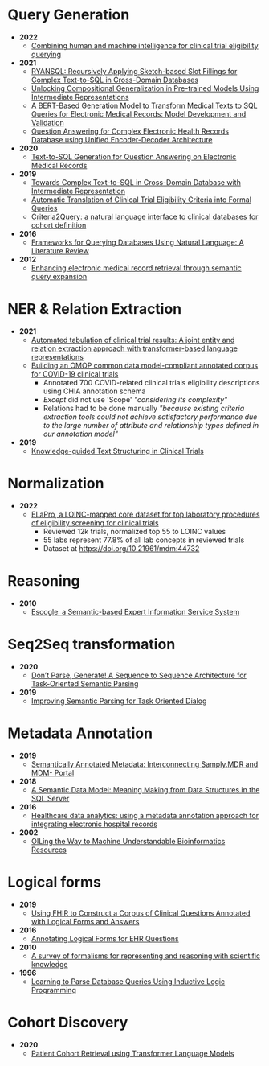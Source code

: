 # Query Generation
- **2022**
  - [Combining human and machine intelligence for clinical trial eligibility querying](https://academic.oup.com/jamia/article/29/7/1161/6569054)
- **2021**
  - [RYANSQL: Recursively Applying Sketch-based Slot Fillings for Complex Text-to-SQL in Cross-Domain Databases](https://direct.mit.edu/coli/article/47/2/309/98519)
  - [Unlocking Compositional Generalization in Pre-trained Models Using Intermediate Representations](https://arxiv.org/pdf/2104.07478.pdf)
  - [A BERT-Based Generation Model to Transform Medical Texts to SQL Queries for Electronic Medical Records: Model Development and Validation](https://medinform.jmir.org/2021/12/e32698/)
  - [Question Answering for Complex Electronic Health Records Database using Unified Encoder-Decoder Architecture](https://proceedings.mlr.press/v158/bae21a/bae21a.pdf)
- **2020**
  - [Text-to-SQL Generation for Question Answering on Electronic Medical Records](https://dl.acm.org/doi/pdf/10.1145/3366423.3380120?casa_token=owOWDpwicx8AAAAA:nDXigE6hk1vKMUlTLi8RYJUQnLzcMGee6VTg0uuLifb9fshPu9ijXTrpCOAurlHIU5nn2zGivlk1)
- **2019**
  - [Towards Complex Text-to-SQL in Cross-Domain Database with Intermediate Representation](https://arxiv.org/pdf/1905.08205.pdf)
  - [Automatic Translation of Clinical Trial Eligibility Criteria into Formal Queries](https://lat.inf.tu-dresden.de/research/papers/2019/XFB-ODLS15.pdf)
  - [Criteria2Query: a natural language interface to clinical databases for cohort definition](https://academic.oup.com/jamia/article/26/4/294/5308980)
- **2016**
  - [Frameworks for Querying Databases Using Natural Language: A Literature Review](https://arxiv.org/ftp/arxiv/papers/1909/1909.01822.pdf)
- **2012**
  - [Enhancing electronic medical record retrieval through semantic query expansion](https://web.p.ebscohost.com/ehost/pdfviewer/pdfviewer?vid=0&sid=cdcb0a20-6fed-4019-b9ab-3d9369226650%40redis)

# NER & Relation Extraction
- **2021**
  - [Automated tabulation of clinical trial results: A joint entity and relation extraction approach with transformer-based language representations](https://arxiv.org/pdf/2112.05596.pdf)
  - [Building an OMOP common data model-compliant annotated corpus for COVID-19 clinical trials](https://www.sciencedirect.com/science/article/pii/S1532046421001192?casa_token=RruFXxPZPpUAAAAA:U-C8pVmepNiCcK2s-pxA4J4BaQV8giVTLj6tAD0TB-rabSCDz5qrxXZ_iQzKtlbfAmWDsnDo4Q)
    - Annotated 700 COVID-related clinical trials eligibility descriptions using CHIA annotation schema
    - *Except* did not use 'Scope' *"considering its complexity"*
    - Relations had to be done manually *"because existing criteria extraction tools could not achieve satisfactory performance due to the large number of attribute and relationship types defined in our annotation model"*
- **2019**
  - [Knowledge-guided Text Structuring in Clinical Trials](https://arxiv.org/ftp/arxiv/papers/1912/1912.12380.pdf)

# Normalization
- **2022**
  - [ELaPro, a LOINC-mapped core dataset for top laboratory procedures of eligibility screening for clinical trials](https://bmcmedresmethodol.biomedcentral.com/articles/10.1186/s12874-022-01611-y)
    - Reviewed 12k trials, normalized top 55 to LOINC values
    - 55 labs represent 77.8% of all lab concepts in reviewed trials
    - Dataset at https://doi.org/10.21961/mdm:44732

# Reasoning
- **2010**
  - [Esoogle: a Semantic-based Expert Information Service System](https://ieeexplore.ieee.org/document/5694990)

# Seq2Seq transformation
- **2020**
  - [Don’t Parse, Generate! A Sequence to Sequence Architecture for Task-Oriented Semantic Parsing](https://dl.acm.org/doi/pdf/10.1145/3366423.3380064?casa_token=R3pg4C138IAAAAAA:J6HIhHkguo1VI9iJfp60agYsQb0XA-uY34VoxbUNKxust43EshwUp254MMzPYpGKMMPxQ-qCbnG3)
- **2019**
  - [Improving Semantic Parsing for Task Oriented Dialog](https://arxiv.org/pdf/1902.06000.pdf)

# Metadata Annotation
- **2019**
  - [Semantically Annotated Metadata: Interconnecting Samply.MDR and MDM- Portal](https://ebooks.iospress.nl/pdf/doi/10.3233/SHTI190810)
- **2018**
  - [A Semantic Data Model: Meaning Making from Data Structures in the SQL Server](https://e-journal.unair.ac.id/JISEBI/article/download/8556/5664)
- **2016**
  - [Healthcare data analytics: using a metadata annotation approach for integrating electronic hospital records](https://www.tandfonline.com/doi/abs/10.1080/23270012.2016.1141331)
- **2002**
  - [OILing the Way to Machine Understandable Bioinformatics Resources](https://ieeexplore.ieee.org/document/1006300)

# Logical forms
- **2019**
  - [Using FHIR to Construct a Corpus of Clinical Questions Annotated with Logical Forms and Answers](https://www.ncbi.nlm.nih.gov/pmc/articles/PMC7153115/)
- **2016**
  - [Annotating Logical Forms for EHR Questions](https://www.ncbi.nlm.nih.gov/pmc/articles/PMC5428549/)
- **2010**
  - [A survey of formalisms for representing and reasoning with scientific knowledge](https://www.cambridge.org/core/services/aop-cambridge-core/content/view/3ED1DB089A4A155DDF3A0BEB847D9C65/S0269888910000019a.pdf/survey_of_formalisms_for_representing_and_reasoning_with_scientific_knowledge.pdf)
- **1996**
  - [Learning to Parse Database Queries Using Inductive Logic Programming](https://www.aaai.org/Papers/AAAI/1996/AAAI96-156.pdf)

# Cohort Discovery
- **2020**
  - [Patient Cohort Retrieval using Transformer Language Models](https://www.ncbi.nlm.nih.gov/pmc/articles/PMC8075458/)
